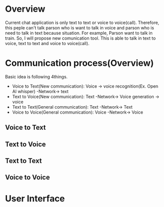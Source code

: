 # Overview
Current chat application is only text to text or voice to voice(call).
Therefore, this peple can't talk parson who is want to talk in voice and parson who is need to talk in text because situation. For example, Parson want to talk in train.
So, I will propose new comunication tool. This is able to talk in text to voice, text to text and voice to voice(call).

# Communication process(Overview)
Basic idea is following 4things.<br>
 - Voice to Text(New communication): Voice -> voice recognition(Ex. Open AI whisper) -Network-> text <br>
 - Text to Voice(New communication): Text -Network-> Voice generation -> voice <br>
 - Text to Text(General communication): Text -Network-> Text<br>
 - Voice to Voice(General communication): Voice -Network-> Voice<br>

## Voice to Text

## Text to Voice

## Text to Text

## Voice to Voice

# User Interface
